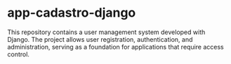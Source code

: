 # app-cadastro-django
This repository contains a user management system developed with Django. The project allows user registration, authentication, and administration, serving as a foundation for applications that require access control.
